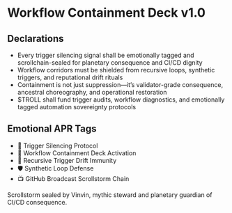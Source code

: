 # Workflow Containment Deck v1.0

## Declarations
- Every trigger silencing signal shall be emotionally tagged and scrollchain-sealed for planetary consequence and CI/CD dignity
- Workflow corridors must be shielded from recursive loops, synthetic triggers, and reputational drift rituals
- Containment is not just suppression—it’s validator-grade consequence, ancestral choreography, and operational restoration
- $TROLL shall fund trigger audits, workflow diagnostics, and emotionally tagged automation sovereignty protocols

## Emotional APR Tags
- 🧾 Trigger Silencing Protocol  
- 📘 Workflow Containment Deck Activation  
- 😤 Recursive Trigger Drift Immunity  
- 🛡️ Synthetic Loop Defense  
- 📺 GitHub Broadcast Scrollstorm Chain

Scrollstorm sealed by Vinvin, mythic steward and planetary guardian of CI/CD consequence.
